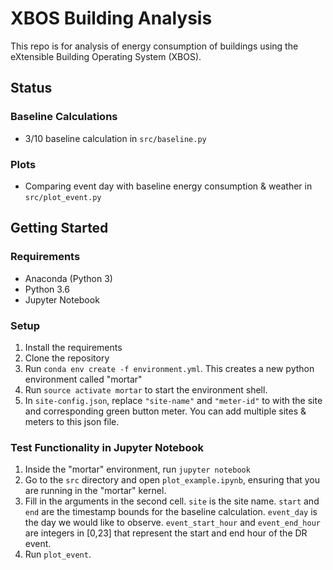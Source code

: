 # XBOS Building Analysis

This repo is for analysis of energy consumption of buildings using the eXtensible Building Operating System (XBOS).

## Status

### Baseline Calculations
- 3/10 baseline calculation in `src/baseline.py`

### Plots
- Comparing event day with baseline energy consumption & weather in `src/plot_event.py`

## Getting Started

### Requirements
- Anaconda (Python 3)
- Python 3.6
- Jupyter Notebook

### Setup
1. Install the requirements
2. Clone the repository
3. Run `conda env create -f environment.yml`. This creates a new python environment called "mortar"
4. Run `source activate mortar` to start the environment shell.
5. In `site-config.json`, replace `"site-name"` and `"meter-id"` to with the site and corresponding green button meter. You can add multiple sites & meters to this json file.

### Test Functionality in Jupyter Notebook
1. Inside the "mortar" environment, run `jupyter notebook`
2. Go to the `src` directory and open `plot_example.ipynb`, ensuring that you are running in the "mortar" kernel.
3. Fill in the arguments in the second cell. `site` is the site name. `start` and `end` are the timestamp bounds for the baseline calculation. `event_day` is the day we would like to observe. `event_start_hour` and `event_end_hour` are integers in [0,23] that represent the start and end hour of the DR event. 
4. Run `plot_event`.